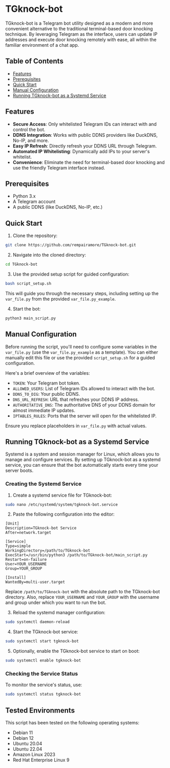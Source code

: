 # TGknock-bot

TGknock-bot is a Telegram bot utility designed as a modern and more convenient alternative to the traditional terminal-based door knocking technique. By leveraging Telegram as the interface, users can update IP addresses and execute door knocking remotely with ease, all within the familiar environment of a chat app.

## Table of Contents
- [Features](#features)
- [Prerequisites](#prerequisites)
- [Quick Start](#quick-start)
- [Manual Configuration](#manual-configuration)
- [Running TGknock-bot as a Systemd Service](#running-tgknock-bot-as-a-systemd-service)
  
## Features

- **Secure Access**: Only whitelisted Telegram IDs can interact with and control the bot.
- **DDNS Integration**: Works with public DDNS providers like DuckDNS, No-IP, and more.
- **Easy IP Refresh**: Directly refresh your DDNS URL through Telegram.
- **Automated IP Whitelisting**: Dynamically add IPs to your server's whitelist.
- **Convenience**: Eliminate the need for terminal-based door knocking and use the friendly Telegram interface instead.

## Prerequisites

- Python 3.x
- A Telegram account
- A public DDNS (like DuckDNS, No-IP, etc.)
  
## Quick Start

1. Clone the repository:

```bash
git clone https://github.com/rempairamore/TGknock-bot.git
```

2. Navigate into the cloned directory:

```bash
cd TGknock-bot
```

3. Use the provided setup script for guided configuration:

```bash
bash script_setup.sh
```

This will guide you through the necessary steps, including setting up the `var_file.py` from the provided `var_file.py_example`.

4. Start the bot:

```bash
python3 main_script.py
```

## Manual Configuration

Before running the script, you'll need to configure some variables in the `var_file.py` (use the `var_file.py_example` as a template). You can either manually edit this file or use the provided `script_setup.sh` for a guided configuration.

Here's a brief overview of the variables:

- `TOKEN`: Your Telegram bot token.
- `ALLOWED_USERS`: List of Telegram IDs allowed to interact with the bot.
- `DDNS_TO_DIG`: Your public DDNS.
- `DNS_URL_REFRESH`: URL that refreshes your DDNS IP address.
- `AUTHORITATIVE_DNS`: The authoritative DNS of your DDNS domain for almost immediate IP updates.
- `IPTABLES_RULES`: Ports that the server will open for the whitelisted IP.

Ensure you replace placeholders in `var_file.py` with actual values.

## Running TGknock-bot as a Systemd Service

Systemd is a system and session manager for Linux, which allows you to manage and configure services. By setting up TGknock-bot as a systemd service, you can ensure that the bot automatically starts every time your server boots.

### Creating the Systemd Service

1. Create a systemd service file for TGknock-bot:

```bash
sudo nano /etc/systemd/system/tgknock-bot.service
```

2. Paste the following configuration into the editor:

```
[Unit]
Description=TGknock-bot Service
After=network.target

[Service]
Type=simple
WorkingDirectory=/path/to/TGknock-bot
ExecStart=/usr/bin/python3 /path/to/TGknock-bot/main_script.py
Restart=on-failure
User=YOUR_USERNAME
Group=YOUR_GROUP

[Install]
WantedBy=multi-user.target
```

Replace `/path/to/TGknock-bot` with the absolute path to the TGknock-bot directory. Also, replace `YOUR_USERNAME` and `YOUR_GROUP` with the username and group under which you want to run the bot.

3. Reload the systemd manager configuration:

```bash
sudo systemctl daemon-reload
```

4. Start the TGknock-bot service:

```bash
sudo systemctl start tgknock-bot
```

5. Optionally, enable the TGknock-bot service to start on boot:

```bash
sudo systemctl enable tgknock-bot
```

### Checking the Service Status

To monitor the service's status, use:

```bash
sudo systemctl status tgknock-bot
```

## Tested Environments

This script has been tested on the following operating systems:

- Debian 11
- Debian 12
- Ubuntu 20.04
- Ubuntu 22.04
- Amazon Linux 2023
- Red Hat Enterprise Linux 9
